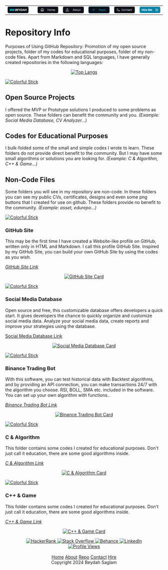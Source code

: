 <!-- HEADER MENU -->
<div align="center">
    <table style="width: 100%;">
        <tr>
            <td><a href="https://github.com/beydah"><img src="https://raw.githubusercontent.com/beydah/asset/main/logo/beydah_colorful_white.png" align="left" style="width: 100%;"  alt="Beydah Logo"></a></td>
            <td></td>
            <td><a href="https://github.com/beydah"><img src="https://raw.githubusercontent.com/beydah/asset/main/button/home_off.png" align="right" style="width: 100%;"  alt="Home Button"></a></td>
            <td><a href="https://github.com/beydah/beydah/blob/main/profile/about.md"><img src="https://raw.githubusercontent.com/beydah/asset/main/button/about_off.png" align="right" style="width: 100%;"  alt="About Button"></a></td>
            <td><a href="https://github.com/beydah/beydah/blob/main/profile/experience.md"><img src="https://raw.githubusercontent.com/beydah/asset/main/button/repo_on.png" align="right" style="width: 100%;"  alt="Repo Button"></a></td>
            <td><a href="https://github.com/beydah/beydah/blob/main/profile/contact.md"><img src="https://raw.githubusercontent.com/beydah/asset/main/button/contact_off.png" align="right" style="width: 100%;"  alt="Contact Button"></a></td>
            <td><a href="https://github.com/beydah/beydah/blob/main/profile/contact.md"><img src="https://raw.githubusercontent.com/beydah/asset/main/button/hire_focus.png" align="right" style="width: 100%;"  alt="Hire Button"></a></td>
        </tr>
    </table>
</div>

<h1>Repository Info</h1>

Purposes of Using GitHub Repository: Promotion of my open source projects, folder of my codes for educational purposes, folder of my non-code files. Apart from Markdown and SQL languages, I have generally created repositories in the following languages:

<div align="center">

[![Top Langs](https://github-readme-stats.vercel.app/api/top-langs/?username=beydah&hide_progress=false&title_color=fff&icon_color=f9f9f9&text_color=9f9f9f&bg_color=151515)](https://github.com/beydah/beydah/blob/main/profile/repository.md)

</div>

<a href="https://github.com/beydah/beydah/blob/main/profile/repository.md"><img src="https://i.imgur.com/waxVImv.png" alt="Colorful Stick"></a>

<h2>Open Source Projects</h2>

I offered the MVP or Prototype solutions I produced to some problems as open source. These folders can benefit the community and you. _(Example: Social Media Database, CV Analyzer...)_

<h2>Codes for Educational Purposes</h2>

I bulk-folded some of the small and simple codes I wrote to learn. These folders do not provide direct benefit to the community. But I may have some small algorithms or solutions you are looking for. _(Example: C & Algorithm, C++ & Game...)_

<h2>Non-Code Files</h2>

Some folders you will see in my repository are non-code. In these folders you can see my public CVs, certificates, designs and even some png buttons that I created for use on github. These folders provide no benefit to the community. _(Example: asset, edurepo...)_

<a href="https://github.com/beydah/beydah/blob/main/profile/repository.md"><img src="https://i.imgur.com/waxVImv.png" alt="Colorful Stick"></a>

<h3>GitHub Site</h3>

This may be the first time I have created a Website-like profile on GitHub, written only in HTML and Markdown. I call this profile GitHub Site. Inspired by my GitHub Site, you can build your own GitHub Site by using the codes as you wish.

[_GitHub Site Link_](https://github.com/beydah/beydah)

<div align="center">

[![GitHub Site Card](https://github-readme-stats.vercel.app/api/pin/?username=beydah&repo=beydah&title_color=fff&icon_color=f9f9f9&text_color=9f9f9f&bg_color=151515)](https://github.com/beydah/beydah/blob/main/profile/repository.md)

</div>

<a href="https://github.com/beydah/beydah/blob/main/profile/repository.md"><img src="https://i.imgur.com/waxVImv.png" alt="Colorful Stick"></a>

<h3>Social Media Database</h3>

Open source and free, this customizable database offers developers a quick start. It gives developers the chance to quickly organize and customize social media data. Analyze your social media data, create reports and improve your strategies using the database.

[Social Media Database Link](https://github.com/beydah/Social-Media-Database)

<div align="center">

[![Social Media Database Card](https://github-readme-stats.vercel.app/api/pin/?username=beydah&repo=Social-Media-Database&title_color=fff&icon_color=f9f9f9&text_color=9f9f9f&bg_color=151515)](https://github.com/beydah/beydah/blob/main/profile/repository.md)

</div>

<a href="https://github.com/beydah/beydah/blob/main/profile/repository.md"><img src="https://i.imgur.com/waxVImv.png" alt="Colorful Stick"></a>

<h3>Binance Trading Bot</h3>

With this software, you can test historical data with Backtest algorithms, and by providing an API connection, you can make transactions 24/7 with the algorithm you choose. RSI, BOLL, SMA etc. included in the software. You can set up your own algorithm with functions..

[_Binance Trading Bot Link_](https://github.com/beydah/Binance-Trading-Bot)

<div align="center">

[![Binance Trading Bot Card](https://github-readme-stats.vercel.app/api/pin/?username=beydah&repo=Binance-Trading-Bot&title_color=fff&icon_color=f9f9f9&text_color=9f9f9f&bg_color=151515)](https://github.com/beydah/beydah/blob/main/profile/repository.md)

</div>

<a href="https://github.com/beydah/beydah/blob/main/profile/repository.md"><img src="https://i.imgur.com/waxVImv.png" alt="Colorful Stick"></a>

<h3>C & Algorithm</h3>

This folder contains some codes I created for educational purposes. Don't just call it education, there are some good algorithms inside.

[_C & Algorithm Link_](https://github.com/beydah/C-and-Algorithm)

<div align="center">

[![C & Algorithm Card](https://github-readme-stats.vercel.app/api/pin/?username=beydah&repo=C-and-Algorithm&title_color=fff&icon_color=f9f9f9&text_color=9f9f9f&bg_color=151515)](https://github.com/beydah/beydah/blob/main/profile/repository.md)

</div>

<a href="https://github.com/beydah/beydah/blob/main/profile/repository.md"><img src="https://i.imgur.com/waxVImv.png" alt="Colorful Stick"></a>

<h3>C++ & Game</h3>

This folder contains some codes I created for educational purposes. Don't just call it education, there are some good algorithms inside.

[_C++ & Game Link_](https://github.com/beydah/C-and-Game)

<div align="center">

[![C++ & Game Card](https://github-readme-stats.vercel.app/api/pin/?username=beydah&repo=Cpp-and-Game&title_color=fff&icon_color=f9f9f9&text_color=9f9f9f&bg_color=151515)](https://github.com/beydah/beydah/blob/main/profile/repository.md)

</div>

<!-- FOOTER MENU -->
<div align="center">
    <a href="https://www.hackerrank.com/beydah">
        <img src="https://img.shields.io/badge/-Hacker_Rank-00EA64?style=for-the-badge&logo=hackerrank&logoColor=white" alt="HackerRank">
    </a>
    <a href="https://stackoverflow.com/users/21352065/beydah">
        <img src="https://img.shields.io/badge/-Stack_Overflow-FE7A16?style=for-the-badge&logo=stack-overflow&logoColor=white" alt="Stack Overflow">
    </a>
    <a href="https://www.behance.com/beydah">
        <img src="https://img.shields.io/badge/Behance-1769ff?style=for-the-badge&logo=behance&logoColor=white" alt="Behance">
    </a>
    <a href="https://linkedin.com/in/beydah">
        <img src="https://img.shields.io/badge/LinkedIn-%230077B5.svg?style=for-the-badge&logo=linkedin&logoColor=white" alt="LinkedIn">
    </a>
    <br>
    <a href="https://github.com/beydah/beydah/blob/main/profile/repository.md">
        <img src="https://visitcount.itsvg.in/api?id=beydah&label=Profile%20Views&color=12&icon=5&pretty=false" alt="Profile Views">
    </a>
    <br><br>
    <a href="https://github.com/beydah">Home</a>
    <a href="https://github.com/beydah/beydah/blob/main/profile/about.md">About</a>
    <a href="https://github.com/beydah/beydah/blob/main/profile/repository.md">Repo</a>
    <a href="https://github.com/beydah/beydah/blob/main/profile/contact.md">Contact</a>
    <a href="https://github.com/beydah/beydah/blob/main/profile/contact.md">Hire</a>
    <br>
    Copyright 2024 Beydah Saglam
</div>

